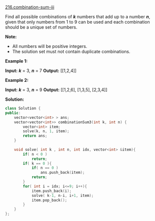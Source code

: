 [216.combination-sum-iii](https://leetcode.com/problems/combination-sum-iii/)  

Find all possible combinations of _**k**_ numbers that add up to a number _**n**_, given that only numbers from 1 to 9 can be used and each combination should be a unique set of numbers.

**Note:**

*   All numbers will be positive integers.
*   The solution set must not contain duplicate combinations.

**Example 1:**

**Input:** _**k**_ = 3, _**n**_ = 7
**Output:** \[\[1,2,4\]\]

**Example 2:**

**Input:** _**k**_ = 3, _**n**_ = 9
**Output:** \[\[1,2,6\], \[1,3,5\], \[2,3,4\]\]  



**Solution:**  

```cpp
class Solution {
public:
    vector<vector<int> > ans;
    vector<vector<int>> combinationSum3(int k, int n) {
        vector<int> item;
        solve(k, n, 1, item);
        return ans;
    }
    
    void solve( int k , int n, int idx, vector<int> &item){
        if( n < 0 )
            return;
        if( k == 0 ){
            if( n == 0 )
                ans.push_back(item);
            return;
        }
        for( int i = idx; i<=9; i++){
            item.push_back(i);
            solve( k-1, n-i, i+1, item);
            item.pop_back();
        }
    }
};
```
      